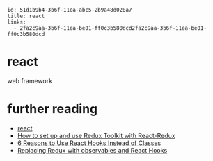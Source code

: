 ```
id: 51d1b9b4-3b6f-11ea-abc5-2b9a48d028a7
title: react
links:
  - 2fa2c9aa-3b6f-11ea-be01-ff0c3b580dcd2fa2c9aa-3b6f-11ea-be01-ff0c3b580dcd
```

# react

web framework

# further reading

* [react][1]
* [How to set up and use Redux Toolkit with React-Redux][2]
* [6 Reasons to Use React Hooks Instead of Classes][3]
* [Replacing Redux with observables and React Hooks][4]

[1]: https://reactjs.org/
[2]: https://redux.js.org/tutorials/quick-start
[3]: https://blog.bitsrc.io/6-reasons-to-use-react-hooks-instead-of-classes-7e3ee745fe04
[4]: https://blog.betomorrow.com/replacing-redux-with-observables-and-react-hooks-acdbbaf5ba80
